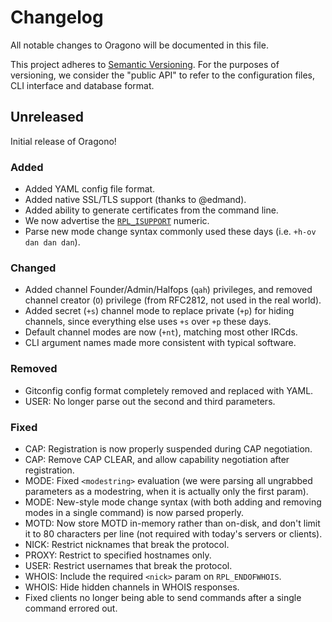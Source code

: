 # Changelog
All notable changes to Oragono will be documented in this file.

This project adheres to [Semantic Versioning](http://semver.org/). For the purposes of versioning, we consider the "public API" to refer to the configuration files, CLI interface and database format.


## Unreleased
Initial release of Oragono!

### Added
* Added YAML config file format.
* Added native SSL/TLS support (thanks to @edmand).
* Added ability to generate certificates from the command line.
* We now advertise the [`RPL_ISUPPORT`](http://modern.ircdocs.horse/#rplisupport-005) numeric.
* Parse new mode change syntax commonly used these days (i.e. `+h-ov dan dan dan`).

### Changed
* Added channel Founder/Admin/Halfops (`qah`) privileges, and removed channel creator (`O`) privilege (from RFC2812, not used in the real world).
* Added secret (`+s`) channel mode to replace private (`+p`) for hiding channels, since everything else uses `+s` over `+p` these days.
* Default channel modes are now (`+nt`), matching most other IRCds.
* CLI argument names made more consistent with typical software.

### Removed
* Gitconfig config format completely removed and replaced with YAML.
* USER: No longer parse out the second and third parameters.

### Fixed
* CAP: Registration is now properly suspended during CAP negotiation.
* CAP: Remove CAP CLEAR, and allow capability negotiation after registration.
* MODE: Fixed `<modestring>` evaluation (we were parsing all ungrabbed parameters as a modestring, when it is actually only the first param).
* MODE: New-style mode change syntax (with both adding and removing modes in a single command) is now parsed properly.
* MOTD: Now store MOTD in-memory rather than on-disk, and don't limit it to 80 characters per line (not required with today's servers or clients).
* NICK: Restrict nicknames that break the protocol.
* PROXY: Restrict to specified hostnames only.
* USER: Restrict usernames that break the protocol.
* WHOIS: Include the required `<nick>` param on `RPL_ENDOFWHOIS`.
* WHOIS: Hide hidden channels in WHOIS responses.
* Fixed clients no longer being able to send commands after a single command errored out.
